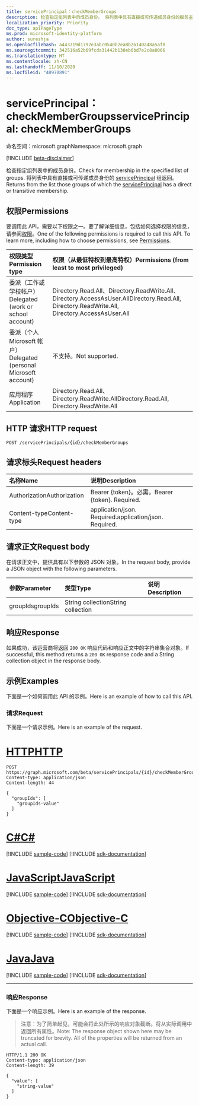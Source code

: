 ```yaml
---
title: servicePrincipal：checkMemberGroups
description: 检查指定组列表中的成员身份。 将列表中具有直接或可传递成员身份的服务主体组返回。
localization_priority: Priority
doc_type: apiPageType
ms.prod: microsoft-identity-platform
author: sureshja
ms.openlocfilehash: a443719d1792e3abc0540b2ea8b26140a48a5af8
ms.sourcegitcommit: 342516a52b69fcda31442b130eb6bd7e2c8a0066
ms.translationtype: HT
ms.contentlocale: zh-CN
ms.lasthandoff: 11/10/2020
ms.locfileid: "48970891"
---
```

# <a name="serviceprincipal-checkmembergroups"></a><span data-ttu-id="40301-104">servicePrincipal：checkMemberGroups</span><span class="sxs-lookup"><span data-stu-id="40301-104">servicePrincipal: checkMemberGroups</span></span>

<span data-ttu-id="40301-105">命名空间：microsoft.graph</span><span class="sxs-lookup"><span data-stu-id="40301-105">Namespace: microsoft.graph</span></span>

[!INCLUDE [beta-disclaimer](../../includes/beta-disclaimer.md)]

<span data-ttu-id="40301-106">检查指定组列表中的成员身份。</span><span class="sxs-lookup"><span data-stu-id="40301-106">Check for membership in the specified list of groups.</span></span> <span data-ttu-id="40301-107">将列表中具有直接或可传递成员身份的 [servicePrincipal](../resources/serviceprincipal.md) 组返回。</span><span class="sxs-lookup"><span data-stu-id="40301-107">Returns from the list those groups of which the [servicePrincipal](../resources/serviceprincipal.md) has a direct or transitive membership.</span></span>

## <a name="permissions"></a><span data-ttu-id="40301-108">权限</span><span class="sxs-lookup"><span data-stu-id="40301-108">Permissions</span></span>
<span data-ttu-id="40301-p103">要调用此 API，需要以下权限之一。要了解详细信息，包括如何选择权限的信息，请参阅[权限](/graph/permissions-reference)。</span><span class="sxs-lookup"><span data-stu-id="40301-p103">One of the following permissions is required to call this API. To learn more, including how to choose permissions, see [Permissions](/graph/permissions-reference).</span></span>

|<span data-ttu-id="40301-111">权限类型</span><span class="sxs-lookup"><span data-stu-id="40301-111">Permission type</span></span>      | <span data-ttu-id="40301-112">权限（从最低特权到最高特权）</span><span class="sxs-lookup"><span data-stu-id="40301-112">Permissions (from least to most privileged)</span></span>              |
|:--------------------|:---------------------------------------------------------|
|<span data-ttu-id="40301-113">委派（工作或学校帐户）</span><span class="sxs-lookup"><span data-stu-id="40301-113">Delegated (work or school account)</span></span> | <span data-ttu-id="40301-114">Directory.Read.All、Directory.ReadWrite.All、Directory.AccessAsUser.All</span><span class="sxs-lookup"><span data-stu-id="40301-114">Directory.Read.All, Directory.ReadWrite.All, Directory.AccessAsUser.All</span></span>    |
|<span data-ttu-id="40301-115">委派（个人 Microsoft 帐户）</span><span class="sxs-lookup"><span data-stu-id="40301-115">Delegated (personal Microsoft account)</span></span> | <span data-ttu-id="40301-116">不支持。</span><span class="sxs-lookup"><span data-stu-id="40301-116">Not supported.</span></span>    |
|<span data-ttu-id="40301-117">应用程序</span><span class="sxs-lookup"><span data-stu-id="40301-117">Application</span></span> | <span data-ttu-id="40301-118">Directory.Read.All、Directory.ReadWrite.All</span><span class="sxs-lookup"><span data-stu-id="40301-118">Directory.Read.All, Directory.ReadWrite.All</span></span> |

## <a name="http-request"></a><span data-ttu-id="40301-119">HTTP 请求</span><span class="sxs-lookup"><span data-stu-id="40301-119">HTTP request</span></span>
<!-- { "blockType": "ignored" } -->
```http
POST /servicePrincipals/{id}/checkMemberGroups

```
## <a name="request-headers"></a><span data-ttu-id="40301-120">请求标头</span><span class="sxs-lookup"><span data-stu-id="40301-120">Request headers</span></span>
| <span data-ttu-id="40301-121">名称</span><span class="sxs-lookup"><span data-stu-id="40301-121">Name</span></span>       | <span data-ttu-id="40301-122">说明</span><span class="sxs-lookup"><span data-stu-id="40301-122">Description</span></span>|
|:-----------|:----------|
| <span data-ttu-id="40301-123">Authorization</span><span class="sxs-lookup"><span data-stu-id="40301-123">Authorization</span></span> | <span data-ttu-id="40301-p104">Bearer {token}。必需。</span><span class="sxs-lookup"><span data-stu-id="40301-p104">Bearer {token}. Required.</span></span>  |
| <span data-ttu-id="40301-126">Content-type</span><span class="sxs-lookup"><span data-stu-id="40301-126">Content-type</span></span> | <span data-ttu-id="40301-p105">application/json. Required.</span><span class="sxs-lookup"><span data-stu-id="40301-p105">application/json. Required.</span></span> |

## <a name="request-body"></a><span data-ttu-id="40301-129">请求正文</span><span class="sxs-lookup"><span data-stu-id="40301-129">Request body</span></span>
<span data-ttu-id="40301-130">在请求正文中，提供具有以下参数的 JSON 对象。</span><span class="sxs-lookup"><span data-stu-id="40301-130">In the request body, provide a JSON object with the following parameters.</span></span>

| <span data-ttu-id="40301-131">参数</span><span class="sxs-lookup"><span data-stu-id="40301-131">Parameter</span></span>    | <span data-ttu-id="40301-132">类型</span><span class="sxs-lookup"><span data-stu-id="40301-132">Type</span></span>   |<span data-ttu-id="40301-133">说明</span><span class="sxs-lookup"><span data-stu-id="40301-133">Description</span></span>|
|:---------------|:--------|:----------|
|<span data-ttu-id="40301-134">groupIds</span><span class="sxs-lookup"><span data-stu-id="40301-134">groupIds</span></span>|<span data-ttu-id="40301-135">String collection</span><span class="sxs-lookup"><span data-stu-id="40301-135">String collection</span></span>||

## <a name="response"></a><span data-ttu-id="40301-136">响应</span><span class="sxs-lookup"><span data-stu-id="40301-136">Response</span></span>

<span data-ttu-id="40301-137">如果成功，该运营商将返回 `200 OK` 响应代码和响应正文中的字符串集合对象。</span><span class="sxs-lookup"><span data-stu-id="40301-137">If successful, this method returns a `200 OK` response code and a String collection object in the response body.</span></span>

## <a name="examples"></a><span data-ttu-id="40301-138">示例</span><span class="sxs-lookup"><span data-stu-id="40301-138">Examples</span></span>
<span data-ttu-id="40301-139">下面是一个如何调用此 API 的示例。</span><span class="sxs-lookup"><span data-stu-id="40301-139">Here is an example of how to call this API.</span></span>
### <a name="request"></a><span data-ttu-id="40301-140">请求</span><span class="sxs-lookup"><span data-stu-id="40301-140">Request</span></span>
<span data-ttu-id="40301-141">下面是一个请求示例。</span><span class="sxs-lookup"><span data-stu-id="40301-141">Here is an example of the request.</span></span>


# <a name="http"></a>[<span data-ttu-id="40301-142">HTTP</span><span class="sxs-lookup"><span data-stu-id="40301-142">HTTP</span></span>](#tab/http)
<!-- {
  "blockType": "request",
  "name": "serviceprincipal_checkmembergroups"
}-->
```http
POST https://graph.microsoft.com/beta/servicePrincipals/{id}/checkMemberGroups
Content-type: application/json
Content-length: 44

{
  "groupIds": [
    "groupIds-value"
  ]
}
```
# <a name="c"></a>[<span data-ttu-id="40301-143">C#</span><span class="sxs-lookup"><span data-stu-id="40301-143">C#</span></span>](#tab/csharp)
[!INCLUDE [sample-code](../includes/snippets/csharp/serviceprincipal-checkmembergroups-csharp-snippets.md)]
[!INCLUDE [sdk-documentation](../includes/snippets/snippets-sdk-documentation-link.md)]

# <a name="javascript"></a>[<span data-ttu-id="40301-144">JavaScript</span><span class="sxs-lookup"><span data-stu-id="40301-144">JavaScript</span></span>](#tab/javascript)
[!INCLUDE [sample-code](../includes/snippets/javascript/serviceprincipal-checkmembergroups-javascript-snippets.md)]
[!INCLUDE [sdk-documentation](../includes/snippets/snippets-sdk-documentation-link.md)]

# <a name="objective-c"></a>[<span data-ttu-id="40301-145">Objective-C</span><span class="sxs-lookup"><span data-stu-id="40301-145">Objective-C</span></span>](#tab/objc)
[!INCLUDE [sample-code](../includes/snippets/objc/serviceprincipal-checkmembergroups-objc-snippets.md)]
[!INCLUDE [sdk-documentation](../includes/snippets/snippets-sdk-documentation-link.md)]

# <a name="java"></a>[<span data-ttu-id="40301-146">Java</span><span class="sxs-lookup"><span data-stu-id="40301-146">Java</span></span>](#tab/java)
[!INCLUDE [sample-code](../includes/snippets/java/serviceprincipal-checkmembergroups-java-snippets.md)]
[!INCLUDE [sdk-documentation](../includes/snippets/snippets-sdk-documentation-link.md)]

---

### <a name="response"></a><span data-ttu-id="40301-147">响应</span><span class="sxs-lookup"><span data-stu-id="40301-147">Response</span></span>
<span data-ttu-id="40301-148">下面是一个响应示例。</span><span class="sxs-lookup"><span data-stu-id="40301-148">Here is an example of the response.</span></span> 
><span data-ttu-id="40301-p106">注意：为了简单起见，可能会将此处所示的响应对象截断。将从实际调用中返回所有属性。</span><span class="sxs-lookup"><span data-stu-id="40301-p106">Note: The response object shown here may be truncated for brevity. All of the properties will be returned from an actual call.</span></span>
<!-- {
  "blockType": "response",
  "truncated": true,
  "@odata.type": "string",
  "isCollection": true
} -->
```http
HTTP/1.1 200 OK
Content-type: application/json
Content-length: 39

{
  "value": [
    "string-value"
  ]
}
```

<!-- uuid: 8fcb5dbc-d5aa-4681-8e31-b001d5168d79
2015-10-25 14:57:30 UTC -->
<!--
{
  "type": "#page.annotation",
  "description": "servicePrincipal: checkMemberGroups",
  "keywords": "",
  "section": "documentation",
  "tocPath": "",
  "suppressions": [
  ]
}
-->


